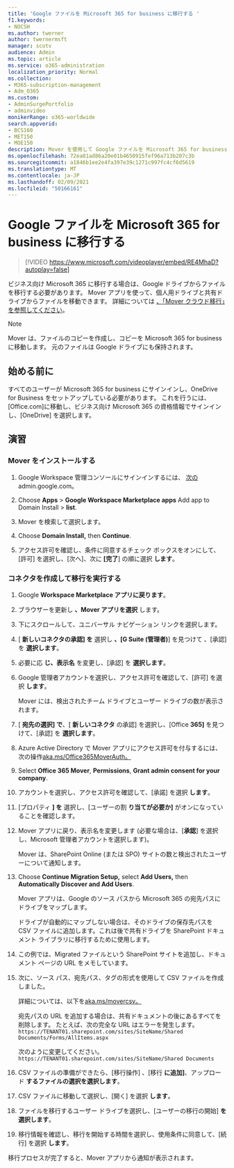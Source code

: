 ```yaml
---
title: 'Google ファイルを Microsoft 365 for business に移行する '
f1.keywords:
- NOCSH
ms.author: twerner
author: twernermsft
manager: scotv
audience: Admin
ms.topic: article
ms.service: o365-administration
localization_priority: Normal
ms.collection:
- M365-subscription-management
- Adm_O365
ms.custom:
- AdminSurgePortfolio
- adminvideo
monikerRange: o365-worldwide
search.appverid:
- BCS160
- MET150
- MOE150
description: Mover を使用して Google ファイルを Microsoft 365 for business に移行する方法について説明します。
ms.openlocfilehash: 72ea81ad86a20e01b4650915fef96a713b207c3b
ms.sourcegitcommit: a1846b1ee2e4fa397e39c1271c997fc4cf6d5619
ms.translationtype: MT
ms.contentlocale: ja-JP
ms.lasthandoff: 02/09/2021
ms.locfileid: "50166161"
---
```

# <a name="migrate-google-files-to-microsoft-365-for-business"></a>Google ファイルを Microsoft 365 for business に移行する 

> [!VIDEO https://www.microsoft.com/videoplayer/embed/RE4MhaD?autoplay=false]

ビジネス向け Microsoft 365 に移行する場合は、Google ドライブからファイルを移行する必要があります。 Mover アプリを使って、個人用ドライブと共有ドライブからファイルを移動できます。 詳細については [、「Mover クラウド移行」を参照してください](https://docs.microsoft.com/sharepointmigration/mover-plan-migration)。

> [!NOTE]
> Mover は、ファイルのコピーを作成し、コピーを Microsoft 365 for business に移動します。 元のファイルは Google ドライブにも保持されます。

## <a name="before-you-start"></a>始める前に

すべてのユーザーが Microsoft 365 for business にサインインし、OneDrive for Business をセットアップしている必要があります。 これを行うには、[Office.com][](https://office.com)に移動し、ビジネス向け Microsoft 365 の資格情報でサインインし、[OneDrive] を選択します。

## <a name="try-it"></a>演習

### <a name="install-mover"></a>Mover をインストールする

1. Google Workspace 管理コンソールにサインインするには、 [次の](https://admin.google.com)admin.google.com。

1. Choose **Apps**  >  **Google Workspace Marketplace apps** Add app to Domain Install  >  **list**.

1. Mover を検索して選択します。

1. Choose **Domain Install,** then **Continue**.

1. アクセス許可を確認し、条件に同意するチェック ボックスをオンにして、[許可] を選択し、[次へ]、次に **[完了**] の順に選択 **します**。

### <a name="create-connectors-and-run-the-migration"></a>コネクタを作成して移行を実行する

1. Google **Workspace Marketplace アプリに戻ります**。
1. ブラウザーを更新し **、Mover アプリを選択** します。
1. 下にスクロールして、ユニバーサル ナビゲーション リンクを選択します。
1. [ **新しいコネクタの承認] を** 選択し **、[G Suite (管理者)**] を見つけて 、[承認] を **選択します**。
1. 必要に応 **じ、表示名** を変更し、[承認] を **選択します**。
1. Google 管理者アカウントを選択し、アクセス許可を確認して、[許可] を選択 **します**。

    Mover には、検出されたチーム ドライブとユーザー ドライブの数が表示されます。 

1. [ **宛先の選択] で**、[ **新しいコネクタ** の承認] を選択し、[Office **365]** を見つけて、[承認] を **選択します**。
1. Azure Active Directory で Mover アプリにアクセス許可を付与するには、次の操作[aka.ms/Office365MoverAuth。](https://aka.ms/Office365MoverAuth)
1. Select **Office 365 Mover**, **Permissions**, **Grant admin consent for your company**.
1. アカウントを選択し、アクセス許可を確認して、[承諾] を選択 **します**。
1. [プロパティ **] を** 選択し、[ユーザーの割 **り当てが必要か]** がオンになっていることを確認します。
1. Mover アプリに戻り、表示名を変更します (必要な場合は、[**承認**] を選択し、Microsoft 管理者アカウントを選択します)。

    Mover は、SharePoint Online (または SPO) サイトの数と検出されたユーザーについて通知します。
1. Choose **Continue Migration Setup,** select **Add Users,** then **Automatically Discover and Add Users**.

    Mover アプリは、Google のソース パスから Microsoft 365 の宛先パスにドライブをマップします。 

    ドライブが自動的にマップしない場合は、そのドライブの保存先パスを CSV ファイルに追加します。これは後で共有ドライブを SharePoint ドキュメント ライブラリに移行するために使用します。 

1. この例では、Migrated ファイルという SharePoint サイトを追加し、ドキュメント ページの URL をメモしています。 
1. 次に、ソース パス、宛先パス、タグの形式を使用して CSV ファイルを作成しました。 

    詳細については、以下を[aka.ms/movercsv。](https://docs.microsoft.com/sharepointmigration/mover-create-migration-csv)

    宛先パスの URL を追加する場合は、共有ドキュメントの後にあるすべてを削除します。 たとえば、次の完全な URL はエラーを発生します。`https://TENANT01.sharepoint.com/sites/SiteName/Shared Documents/Forms/AllItems.aspx`

    次のように変更してください。`https://TENANT01.sharepoint.com/sites/SiteName/Shared Documents`

1. CSV ファイルの準備ができたら、[移行操作] 、[移行 **に追加]**、アップロード **するファイルの選択を選択します**。
1. CSV ファイルに移動して選択し、[開く] を選択 **します**。
1. ファイルを移行するユーザー ドライブを選択し、[ユーザーの移行の開始] **を選択します**。
1. 移行情報を確認し、移行を開始する時間を選択し、使用条件に同意して、[続行] を選択 **します**。

移行プロセスが完了すると、Mover アプリから通知が表示されます。
